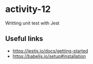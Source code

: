 # activity-12

Writting unit test with Jest

## Useful links

- https://jestjs.io/docs/getting-started
- https://babeljs.io/setup#installation

